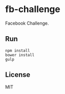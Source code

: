 # fb-challenge

Facebook Challenge.

## Run

```
npm install
bower install
gulp
```

## License

MIT
